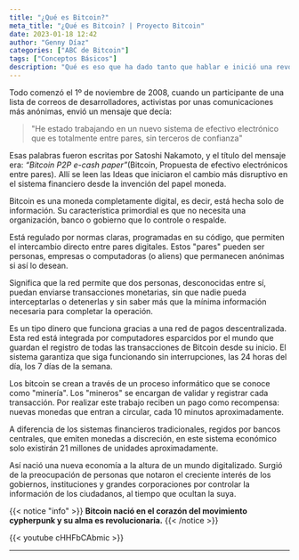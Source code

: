 ```yaml
---
title: "¿Qué es Bitcoin?"
meta_title: "¿Qué es Bitcoin? | Proyecto Bitcoin"
date: 2023-01-18 12:42
author: "Genny Díaz"
categories: ["ABC de Bitcoin"]
tags: ["Conceptos Básicos"]
description: "Qué es eso que ha dado tanto que hablar e inició una revolución de monedas digitales. Es Bitcon"
---
```


Todo comenzó el 1º de noviembre de 2008, cuando un participante de una lista de correos de desarrolladores, activistas por unas comunicaciones más anónimas, envió un mensaje que decía:

>"He estado trabajando en un nuevo sistema de efectivo electrónico que es totalmente entre pares, sin terceros de confianza"

Esas palabras fueron escritas por Satoshi Nakamoto, y el título del mensaje era: *“Bitcoin P2P e-cash paper”*(Bitcoin, Propuesta de efectivo electrónicos entre pares). Allí se leen las Ideas que iniciaron el cambio más disruptivo en el sistema financiero desde la invención del papel moneda.

Bitcoin es una moneda completamente digital, es decir, está hecha solo de información. Su característica primordial es que no necesita una organización, banco o gobierno que lo controle o respalde.

Está regulado por normas claras, programadas en su código, que permiten el intercambio directo entre pares digitales. Estos "pares" pueden ser personas, empresas o computadoras (o aliens) que permanecen anónimas si así lo desean.

Significa que la red permite que dos personas, desconocidas entre sí, puedan enviarse transacciones monetarias, sin que nadie pueda interceptarlas o detenerlas y sin saber más que la mínima información necesaria para completar la operación.

Es un tipo dinero que funciona gracias a una red de pagos descentralizada. Esta red está integrada por computadores esparcidos por el mundo que guardan el registro de todas las transacciones de Bitcoin desde su inicio. El sistema garantiza que siga funcionando sin interrupciones, las 24 horas del día, los 7 días de la semana.

Los bitcoin se crean a través de un proceso informático que se conoce como "minería". Los "mineros" se encargan de validar y registrar cada transacción. Por realizar este trabajo reciben un pago como recompensa: nuevas monedas que entran a circular, cada 10 minutos aproximadamente.

A diferencia de los sistemas financieros tradicionales, regidos por bancos centrales, que emiten monedas a discreción, en este sistema económico solo existirán 21 millones de unidades aproximadamente.

Así nació una nueva economía a la altura de un mundo digitalizado. Surgió de la preocupación de personas que notaron el creciente interés de los gobiernos, instituciones y grandes corporaciones por controlar la información de los ciudadanos, al tiempo que ocultan la suya.

{{< notice "info" >}}
**Bitcoin nació en el corazón del movimiento cypherpunk y su alma es revolucionaria.**
{{< /notice >}}

{{< youtube cHHFbCAbmic >}}

<hr>

